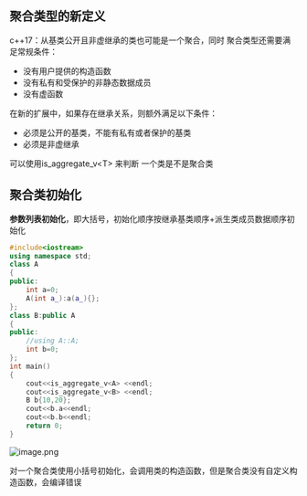 
## 聚合类型的新定义

c++17：从基类公开且非虚继承的类也可能是一个聚合，同时 聚合类型还需要满足常规条件：
- 没有用户提供的构造函数
- 没有私有和受保护的非静态数据成员
- 没有虚函数

在新的扩展中，如果存在继承关系，则额外满足以下条件：
- 必须是公开的基类，不能有私有或者保护的基类
- 必须是非虚继承

可以使用is_aggregate_v\<T\> 来判断 一个类是不是聚合类

## 聚合类初始化

**参数列表初始化**，即大括号，初始化顺序按继承基类顺序+派生类成员数据顺序初始化






```cpp
#include<iostream>
using namespace std;
class A
{
public:
    int a=0;
    A(int a_):a(a_){};
};
class B:public A
{
public:
    //using A::A;
    int b=0;
};
int main()
{
    cout<<is_aggregate_v<A> <<endl;
    cout<<is_aggregate_v<B> <<endl;
    B b{10,20};
    cout<<b.a<<endl;
    cout<<b.b<<endl;
    return 0;
}
```
![image.png](https://yaaame-1317851743.cos.ap-beijing.myqcloud.com/20240501215750.png)

对一个聚合类使用小括号初始化，会调用类的构造函数，但是聚合类没有自定义构造函数，会编译错误

